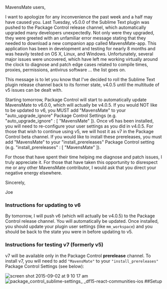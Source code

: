 MavensMate users,

I want to apologize for any inconvenience the past week and a half may have caused you. Last Tuesday, v5.0.0 of the Sublime Text plugin was pushed to the Package Control release channel, which automatically upgraded many developers unexpectedly. Not only were they upgraded, they were greeted with an unfamiliar error message stating that they needed to download a new companion app called MavensMate-app. This application has been in development and testing for nearly 8 months and was heavily tested on OS X, Linux, and Windows. Unfortunately, several major issues were uncovered, which have left me working virtually around the clock to diagnose and patch edge cases related to compile times, proxies, permissions, antivirus software ... the list goes on. 

This message is to let you know that I've decided to roll the Sublime Text plugin release channel back to its former state, v4.0.5 until the multitude of v5 issues can be dealt with.

Starting tomorrow, Package Control will start to automatically update MavensMate to v6.0.0, which will actually be v4.0.5. If you would NOT like to be updated to v6, you MUST add "MavensMate" to your "auto_upgrade_ignore" Package Control Settings (e.g. "auto_upgrade_ignore" : [ "MavensMate" ]). Once v6 has been installed, you will need to re-configure your user settings as you did in v4.0.5. For those that wish to continue using v5, we will host it as v7 in the Package Control beta channel. If you would like to install these prereleases, you must add "MavensMate" to your "install_prereleases" Package Control setting (e.g. "install_prereleases" : [ "MavensMate" ]).

For those that have spent their time helping me diagnose and patch issues, I truly appreciate it. For those that have taken this opportunity to disrespect me or any other MavensMate contributor, I would ask that you direct your negative energy elsewhere.

Sincerely,

Joe

### Instructions for updating to v6

By tomorrow, I will push v6 (which will actually be v4.0.5) to the Package Control release channel. You will automatically be updated. Once installed, you should update your plugin user settings (like `mm_workspace`) and you should be back to the state you were in before updating to v5.

### Instructions for testing v7 (formerly v5)

v7 will be available only in the Package Control **prerelease** channel. To install v7, you will need to add `"MavensMate"` to your `"install_prereleases"` Package Control Settings (see below):

![screen shot 2015-09-02 at 9 10 17 am](https://cloud.githubusercontent.com/assets/54157/9632003/79242b02-5152-11e5-8672-d91bb549cee6.png)
![package_control_sublime-settings_ _df15-react-communities-ios](https://cloud.githubusercontent.com/assets/54157/9632015/8cf6d800-5152-11e5-925e-627995a4aef5.png)
##Setup